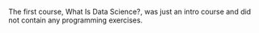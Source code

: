 The first course, What Is Data Science?, was just an intro course and did not contain any programming exercises.